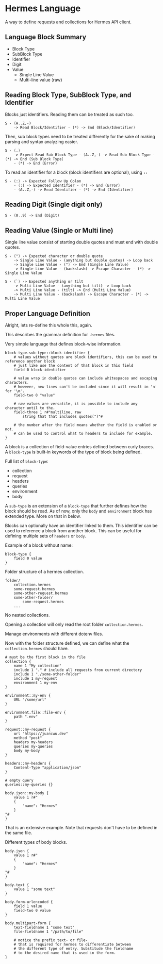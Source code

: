 # Hermes Language

A way to define requests and collections for Hermes API client.

## Language Block Summary

-   Block Type
-   SubBlock Type
-   Identifier
-   Digit
-   Value
    -   Single Line Value
    -   Multi-line value (raw)

## Reading Block Type, SubBlock Type, and Identifier

Blocks just identifiers. Reading them can be treated as such too.

```
S - (A..Z,-)
    -> Read Block/Identifier - (*) -> End (Block/Identifier)
```

Then, sub block types need to be treated differently for the sake of making
parsing and syntax analyzing easier.

```
S - (.)
    -> Expect Read Sub Block Type - (A..Z,-) -> Read Sub Block Type - (*) -> End (Sub Block Type)
    - (*) -> End (Error)
```

To read an identifier for a block (block identifiers are optional), using `::`

```
S - (:) -> Expected Follow Up Colon
    - (:) -> Expected Identifier - (*) -> End (Error)
    - (A..Z,-) -> Read Identifier - (*) -> End (Identifier)
```

## Reading Digit (Single digit only)

```
S - (0..9) -> End (Digit)
```

## Reading Value (Single or Multi line)

Single line value consist of starting double quotes and must end with double quotes.

```
S - (") -> Expected character or double quote
    -> Single Line Value - (anything but double quotes) -> Loop back
    -> Single Line Value - (") -> End (Single Line Value)
    -> Single Line Value - (backslash) -> Escape Character - (*) -> Single Line Value
```

```
S - (`) -> Expected anything or tilt
    -> Multi Line Value - (anything but tilt) -> Loop back
    -> Multi Line Value - (tilt) -> End (Multi Line Value)
    -> Multi Line Value - (backslash) -> Escape Character - (*) -> Multi Line Value
```

## Proper Language Definition

Alright, lets re-define this whole this, again.

This describes the grammar definition for `.hermes` files.

Very simple language that defines block-wise information.

```
block-type.sub-type::block-identifier {
    # values without quotes are block identifiers, this can be used to reference another block
    # just like use the content of that block in this field
    field 0 block-identifier

    # value wrap in double quotes can include whitespaces and escaping characters.
    # however, new lines can't be included since it will result in 'n' for '\n'.
    field-two 0 "value"

    # raw values are versatile, it is possible to include any character until to the.
    field-three 1 r#"multiline, raw
        string that that includes quotes(")"#

    # the number after the field means whether the field is enabled or not.
    # can be used to control what to headers to include for example.
}
```

A block is a collection of field-value entries defined between curly braces.
A `block-type` is built-in keywords of the type of block being defined.

Full list of `block-type`:

-   collection
-   request
-   headers
-   queries
-   environment
-   body

A `sub-type` is an extension of a `block-type` that further defines how the block should be read.
As of now, only the `body` and `environment` block has extended type. More on that in below.

Blocks can optionally have an identifier linked to them. This identifier can be used to reference
a block from another block. This can be useful for defining multiple sets of `headers` or `body`.

Example of a block without name:

```
block-type {
    field 0 value
}
```

Folder structure of a hermes collection.

```
folder/
    collection.hermes
    some-request.hermes
    some-other-request.hermes
    some-other-folder/
        some-request.hermes
    ...
```

No nested collections.

Opening a collection will only read the root folder `collection.hermes`.

Manage environments with different dotenv files.

Now with the folder structure defined, we can define what the `collection.hermes` should have.

```
# must be the first block in the file
collection {
    name 1 "My collection"
    include 1 "." # include all requests from current directory
    include 1 "./some-other-folder"
    include 1 my-request
    environment 1 my-env
}

environment::my-env {
    URL "/some/url"
}

environment.file::file-env {
    path ".env"
}

request::my-request {
    url "https://juancwu.dev"
    method "post"
    headers my-headers
    queries my-queries
    body my-body
}

headers::my-headers {
    Content-Type "application/json"
}

# empty query
queries::my-queries {}

body.json::my-body {
    value 1 r#"
    {
        "name": "Hermes"
    }
"#
}
```

That is an extensive example. Note that requests don't have to be defined in the same file.

Different types of body blocks.

```
body.json {
    value 1 r#"
    {
        "name": "Hermes"
    }
"#
}

body.text {
    value 1 "some text"
}

body.form-urlencoded {
    field 1 value
    field-two 0 value
}

body.multipart-form {
    text-fieldname 1 "some text"
    file-fieldname 1 "/path/to/file"

    # notice the prefix text- or file-
    # that is required for hermes to differentiate between
    # the different type of entry. Substitude the fieldname
    # to the desired name that is used in the form.
}
```
